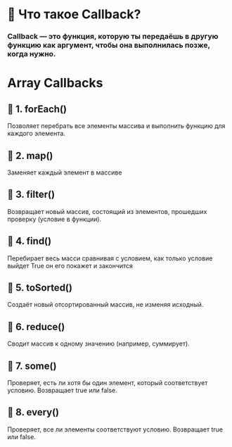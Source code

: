 <!-- # 🟨 JAVASCRIPT

## 📘 ЧТО ТАКОЕ JAVASCRIPT  
**JAVASCRIPT (JS)** — ЭТО ЯЗЫК ПРОГРАММИРОВАНИЯ, КОТОРЫЙ ДЕЛАЕТ САЙТЫ **ЖИВЫМИ И ИНТЕРАКТИВНЫМИ**.  
ЕСЛИ **HTML** ОТВЕЧАЕТ ЗА СТРУКТУРУ, А **CSS** ЗА ВНЕШНИЙ ВИД, ТО **JS** УПРАВЛЯЕТ ПОВЕДЕНИЕМ — КЛИКАМИ, ДВИЖЕНИЕМ, ФОРМАМИ И Т.Д.  

ОН РАБОТАЕТ ПРЯМО В БРАУЗЕРЕ, А С ПОМОЩЬЮ **NODE.JS** — ЕЩЁ И НА СЕРВЕРЕ.

---

## ⚙️ ЧТО МОЖНО ДЕЛАТЬ С JAVASCRIPT  
- МЕНЯТЬ ТЕКСТ, КАРТИНКИ И СТИЛИ НА САЙТЕ  
- РЕАГИРОВАТЬ НА ДЕЙСТВИЯ ПОЛЬЗОВАТЕЛЯ  
- ОТПРАВЛЯТЬ И ПОЛУЧАТЬ ДАННЫЕ С СЕРВЕРА  
- ДЕЛАТЬ АНИМАЦИИ И ЭФФЕКТЫ  
- ПИСАТЬ СЕРВЕРЫ, ИГРЫ И МОБИЛЬНЫЕ ПРИЛОЖЕНИЯ  

---

## 🧠 ОСОБЕННОСТИ ЯЗЫКА  
- ЛЕГКО НАЧАТЬ — НЕ НУЖНО КОМПИЛИРОВАТЬ  
- МОЖНО ПИСАТЬ И ЗАПУСКАТЬ ПРЯМО В БРАУЗЕРЕ  
- ПОДДЕРЖИВАЕТ **АСИНХРОННОСТЬ** (ВЫПОЛНЕНИЕ КОДА БЕЗ ЗАДЕРЖЕК)  
- РАБОТАЕТ ПОЧТИ ВЕЗДЕ — НА САЙТЕ, В ПРИЛОЖЕНИИ, НА СЕРВЕРЕ  
- ИМЕЕТ ОГРОМНОЕ КОЛИЧЕСТВО БИБЛИОТЕК И ФРЕЙМВОРКОВ  

---

## 🧩 ПРИМЕРЫ КОДА

### 🔹 ПЕРЕМЕННЫЕ
```js
let name = "Umar";
let age = 20;

### 🔹 ФУНКЦИИ
```js
function hello(name) {
  console.log("Привет, " + name + "!");
}

hello("Умар");

### 🔹 ЦИКЛЫ
```js
for (let i = 1; i <= 3; i++) {
  console.log("Число: " + i);
} -->



<!-- ## 🔁 УСЛОВИЯ И ЦИКЛЫ В JAVASCRIPT

### ✅ УСЛОВНЫЕ ОПЕРАТОРЫ

**`if / else`** — позволяет выполнять код в зависимости от условия.

```javascript
let age = 18;

if (age >= 18) {
  console.log("Доступ разрешён");
} else {
  console.log("Доступ запрещён");
}
```
## Можно использовать else if для проверки нескольких условий:

```javascript
let score = 85;

if (score >= 90) {
  console.log("Оценка: A");
} else if (score >= 75) {
  console.log("Оценка: B");
} else {
  console.log("Оценка ниже B");
}
```

## Тернарный оператор — короткая форма if / else:

```javascript
let isLoggedIn = true;

let message = isLoggedIn ? "Привет!" : "Пожалуйста, войдите.";
console.log(message);
```

### 🔄 ЦИКЛЫ
## for — классический цикл с счётчиком:
 
``` javascript
for (let i = 0; i < 5; i++) {
  console.log("Итерация №", i);
}
```

## while — цикл с условием:
```javascript
let i = 0;

while (i < 5) {
  console.log("Счётчик:", i);
  i++;
}
``` -->




<!-- ### 🔍 SCOPE В JAVASCRIPT
## 💡 ЧТО ТАКОЕ SCOPE

Scope (область видимости) — это зона, в которой можно обращаться к переменной или функции.
Если переменная находится внутри области, мы можем её использовать.
Если вне области — доступ к ней будет невозможен.

Scope помогает JS понимать, где переменная "живет" и где её можно использовать.

### ВИДЫ SCOPE
## 1. 🌍 ГЛОБАЛЬНЫЙ SCOPE
# Переменные, созданные вне функции или блока, имеют глобальную видимость.
# Они доступны везде в коде.

```javascript
let name = "Umar";

function name() {
  console.log(name); // Работает
}
name();
```

## 2. 🧩 ЛОКАЛЬНЫЙ (FUNCTION) SCOPE
# Переменные, объявленные внутри функции, видны только внутри неё.

```javascript
function qq() {
  let slovo = "Hello";
  console.log(slovo); // будет работаь
}
console.log(slovo); // не будет работаь — так как переменная вне области
```

## 3. 🔒 БЛОКОВЫЙ (BLOCK) SCOPE
# Работает с { } — например, в if, for и т.д.
# Переменные, объявленные с let или let, доступны только внутри блока.

```javascript
if (true) {
  let a = 10;
  console.log(a); // правильно
}
console.log(a); //  не правильно — так как нет доступа
```
 -->


<!-- ### 🔁 РЕКУРСИЯ И 🔒 ЗАМЫКАНИЕ В JAVASCRIPT

## 🔁 РЕКУРСИЯ (Recursion)

Рекурсия — это когда функция вызывает саму себя до тех пор, пока не будет достигнуто определённое условие, а после же останавливается.
Рекурсия часто используется для решения задач, которые можно разбить на более мелкие подзадачи, чтобы облегчить работу.

# Например как найти факториал числа (5)
```javascript
function factorial(a){
  if(a==1) return 1; // не ставим 0, так как ответ выдаст 0
  return a * factorial(a - 1);
}

console.log(factorial(5)); // ответ будет-120 ВЕРНО
```
# ⚠️ Важно
Одна из важных моментов, условие для остановки рекурсии должны быть правильной, иначе будет бессконечная рекурсия.


## 🔒 ЗАМЫКАНИЕ (CLOSURE)

Замыкание — это функция, которая запоминает переменные из своего внешнего окружения, даже если внешняя функция уже завершила выполнение.

Например 
```javascript
function qq(){
    let cnt = 0
    return function qw(){
        cnt++
        return cnt
    }
}
let ee=qq()
console.log(ee());//1
console.log(ee());//2
console.log(ee());//3 -->



<!-- # Методы в JS для работы со String

## 🧩 1. charAt() и at()
Возвращают символ строки по указанному индексу (позиции).

```javascript
let text = "Hello";
console.log(text.charAt(1)); // "e"
console.log(text.at(-1));    // "o" — можно считать с конца
```

## 🧩 2. toString()
Преобразует значение в строку.

```javascript
let num = 123;
console.log(num.toString()); // "123"
```

## 🧩 3. concat()
Объединяет (склеивает) две или больше строк.

```javascript
let a = "Hello";
let b = "World";
console.log(a.concat(" ", b)); // "Hello World"
```

## 🧩 4. trim()
Удаляет пробелы в начале и конце строки.

```javascript
let text = "   Hello world !  ";
console.log(text.trim()); // "Hello world!"
```

## 🧩 5. includes()
Проверяет, содержит ли строка заданное слово. Возвращает true или false.

```javascript
let text = "JavaScript";
console.log(text.includes("Java")); // true
console.log(text.includes("Python")); // false
```

## 🧩 6. indexOf() и lastIndexOf()
Возвращают индекс первого или последнего вхождения подстроки.

```javascript
let text = "banana";
console.log(text.indexOf("a"));      // 1 (первое "a")
console.log(text.lastIndexOf("a"));  // 5 (последнее "a")
```

## 🧩 7. replace() и replaceAll()
Заменяют часть строки.


```javascript
let text = "I like apples";
console.log(text.replace("apples", "bananas")); // "I like bananas"

let t = "apple apple apple";
console.log(t.replaceAll("apple", "banana"));   // "banana banana banana"
```

## 🧩 8. substring() и slice()
Извлекают часть строки.

```javascript
let text = "JavaScript";
console.log(text.substring(0, 4)); // "Java"
console.log(text.slice(4, 10));    // "Script"

console.log(text.slice(-6)); // "Script"

```

slice() также может использовать отрицательные индексы (считает с конца).

## 🧩 9. split()
Разделяет строку на массив по указанному разделителю.

```javascript
let text = "apple,banana,orange";
console.log(text.split(",")); // ["apple", "banana", "orange"]
```

## 🧩 10. toLowerCase() и toUpperCase()
Преобразуют строку с загдавными или прописными буквами

```javascript
let text = "Hello World";
console.log(text.toLowerCase()); // "hello world"
console.log(text.toUpperCase()); // "HELLO WORLD"
```



# 🧮 МАТЕМАТИЧЕСКИЕ ФУНКЦИИ В JAVASCRIPT
## В JavaScript все математические функции находятся в объекте Math. Он содержит методы (функции) и константы, которые помогают выполнять разные вычисления.


### 1. Math.round(x)
Округляет число до ближайшего целого.

```javascript
console.log(Math.round(4.6)); // 5
console.log(Math.round(4.3)); // 4
```

### 2. Math.floor(x)
Округляет вниз (до меньшего целого).

```javascript
console.log(Math.floor(4.9)); // 4
```

### 3. Math.ceil(x)
Округляет вверх (до большего целого).

```javascript
console.log(Math.ceil(4.1)); // 5
```

### 4. Math.pow(x, y)
Возводит число x в степень y.

```javascript
console.log(Math.pow(2, 3)); // 8
// то же самое: 
console.log(2 ** 3); // 8
```

### 5. Math.sqrt(x)
Извлекает квадратный корень.

```javascript
console.log(Math.sqrt(9)); // 3
```

### 6. Math.abs(x)
Возвращает модуль числа (всегда положительное значение).

```javascript
console.log(Math.abs(-5)); // 5
```

### 7-8. Math.min(numbers) и Math.max(numbers)
Возвращают минимальное и максимальное значение из списка чисел.

```javascript
console.log(Math.min(3, 7, -2)); // -2
console.log(Math.max(3, 7, -2)); // 7
```

### 9. Math.random()
Возвращает случайное число от 0 до 1 (не включая 1).

```javascript
console.log(Math.random()); // например 0.3721
```

Чтобы получить случайное число в диапазоне:
```javascript
// От 0 до 10
console.log(Math.random() * 10);

// От 10 до 30 (целое)
console.log(Math.floor(Math.random() * (30 - 10 + 1)) + 10);
```

### 10. isNaN()
Проверяет являеться ли значение числом, или нет

```javascript
let n= Nan;
concole.log(isNaN(n)); //true

let n= 3
concole.log(isNaN(n)); //false
``` -->




<!-- # 📦 МАССИВ В JAVASCRIPT
## 🔹 Что такое массив
Массив (Array) — это структура данных, в которой можно хранить несколько значений в одной переменной.
Например, список чисел, имён или объектов.

```javascript
let numbers = [1, 2, 3, 4];
let fruits = ["apple", "banana", "orange"];
```

## 🔹 Особенности массива
Массив хранит элементы в определённом порядке (по индексам).

Индексы начинаются с 0.
→ Первый элемент — arr[0], второй — arr[1] и т.д.

Можно хранить данные разных типов:
```javascript
let mix = [10, "hi", true];
```

## Так-же существуют методы для работы с массивом
Пример 12-и методов:

### 1. push()
Добавляет элемент(ы) в конец массива.

```javascript
let arr = [1, 2];
arr.push(3);  
console.log(arr); // [1, 2, 3]
```

### 2. pop()
Удаляет последний элемент массива и возвращает его.

```javascript
let arr = [1, 2, 3];
let last = arr.pop();  
console.log(last); // 3  
console.log(arr);  // [1, 2]
```

### 3. shift()
Удаляет первый элемент массива и возвращает его.

```javascript
let arr = [1, 2, 3];
let first = arr.shift();  
console.log(first); // 1  
console.log(arr);   // [2, 3]
```

### 4. unshift()
Добавляет элемент(ы) в начало массива.

```javascript
let arr = [2, 3];
arr.unshift(1);  
console.log(arr); // [1, 2, 3]
```

### 5. splice()
Позволяет удалять, добавлять или заменять элементы массива.

```javascript
let arr = ['a', 'b', 'c', 'd'];
arr.splice(1, 2, 'x', 'y'); // с позиции 1 удалить 2 элемента и вставить 'x','y'
console.log(arr); // ['a', 'x', 'y', 'd']
```

### 6. concat()
Объединяет два (или больше) массива в новый.

```javascript
let a = [1, 2];
let b = [3, 4];
let c = a.concat(b);
console.log(c); // [1, 2, 3, 4]
```

### 7. slice()
Возвращает копию части массива, не изменяя оригинал.

```javascript
let arr = [10, 20, 30, 40];
let part = arr.slice(1, 3);  
console.log(part); // [20, 30]
console.log(arr);  // [10, 20, 30, 40]
```

### 8. join()
Создаёт строку из элементов массива, разделяя их указанным символом.

```javascript
let arr = ['apple', 'banana', 'pear'];
let str = arr.join(', ');
console.log(str); // "apple, banana, pear"
```

### 9. toString()
Преобразует массив в строку (аналогично join(',')).

```javascript
let arr = [1, 2, 3];
console.log(arr.toString()); // "1,2,3"
```

### 10. toReversed()
Создаёт новый массив, где элементы идут в обратном порядке (не изменяя оригинал).

```javascript
let arr = [1, 2, 3];
let reversed = arr.toReversed();
console.log(reversed); // [3, 2, 1]
console.log(arr);      // [1, 2, 3]
```

### 11. includes()
Проверяет, есть ли элемент в массиве (возвращает true или false).

```javascript
let arr = [10, 20, 30];
console.log(arr.includes(20)); // true
console.log(arr.includes(50)); // false
```

### 12. indexOf()
Возвращает индекс первого найденного элемента (или -1, если не найден).

```javascript
let arr = ['a', 'b', 'c'];
console.log(arr.indexOf('b')); // 1
console.log(arr.indexOf('z')); // -1
```


# Так-же существуют механизмы в JS
## 1. Destructuring assignment — деструктуризация
Позволяет «распаковать» значения из массивов или объектов в отдельные переменные.

```javascript
let arr = [10, 20, 30];

let [a, b, c] = arr;
console.log(a, b, c); // 10 20 30

// Пропуск элементов
let [first, , third] = arr;
console.log(first, third); // 10 30
```

## 2. Spread syntax
Используется для разворачивания (spread) элементов массива или свойств объекта в новый массив/объект или список аргументов функции.

```javascript
let a = [1,2];
let b = [3,4];

// объединение
let c = [...a, ...b];
console.log(c); // [1,2,3,4]

// копия
let copy = [...a];
console.log(copy); // [1,2]
```

Spread в вызове функции-показывает длину массива

```javascript
let nums = [1, 2, 3];
console.log(Math.max(...nums)); // 3
```

## 3. Rest parameters
Похож синтаксически (...), но используется, чтобы собрать оставшиеся элементы в массив.

```javascript
function sum(...nums) {
  // nums — массив всех переданных аргументов
  return nums.reduce((s, n) => s + n, 0);
}

console.log(sum(1,2,3,4)); // 10
```
 
Или же:

```javascript
const [first, ...rest] = [10, 20, 30, 40];
console.log(first); // 10
console.log(rest);  // [20, 30, 40]
``` -->



# 🔹 Что такое Callback?
### Callback — это функция, которую ты передаёшь в другую функцию как аргумент, чтобы она выполнилась позже, когда нужно.

# Array Callbacks

## 🔹 1. forEach()
Позволяет перебрать все элементы массива и выполнить функцию для каждого элемента.

## 🔹 2. map()
Заменяет каждый элемент в массиве

## 🔹 3. filter()
Возвращает новый массив, состоящий из элементов, прошедших проверку (условие в функции).

## 🔹 4. find()
Перебирает весь масси сравнивая с условием, как только условие выйдет True он его покажет и закончится 

## 🔹 5. toSorted()
Создаёт новый отсортированный массив, не изменяя исходный.

## 🔹 6. reduce()
Сводит массив к одному значению (например, суммирует).

## 🔹 7. some()
Проверяет, есть ли хотя бы один элемент, который соответствует условию.
Возвращает true или false.

## 🔹 8. every()
Проверяет, все ли элементы соответствуют условию.
Возвращает true или false.